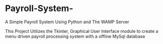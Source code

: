 # Payroll-System-


A Simple Payroll System Using Python and The WAMP Server

This Project Utilizes the Tkinter, Graphical User Interface module to create a menu driven payroll processing 
system with a offline MySql database 

